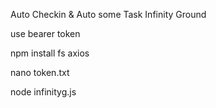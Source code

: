 Auto Checkin & Auto some Task Infinity Ground

use bearer token

npm install fs axios

nano token.txt

node infinityg.js
